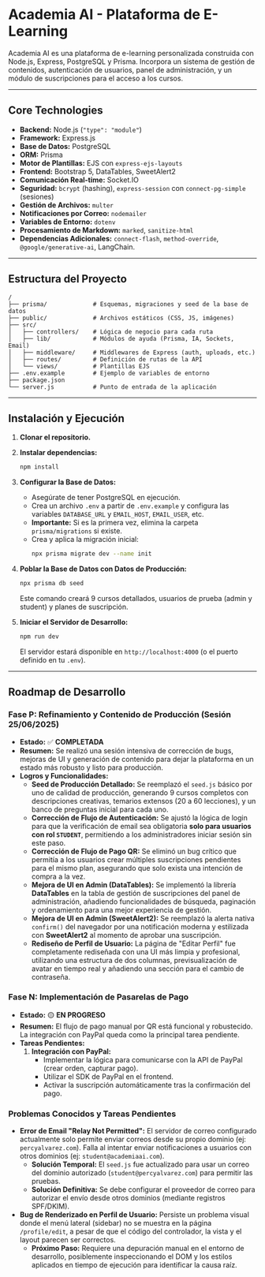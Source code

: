 # Academia AI - Plataforma de E-Learning

Academia AI es una plataforma de e-learning personalizada construida con Node.js, Express, PostgreSQL y Prisma. Incorpora un sistema de gestión de contenidos, autenticación de usuarios, panel de administración, y un módulo de suscripciones para el acceso a los cursos.

---

## Core Technologies

- **Backend:** Node.js (`"type": "module"`)
- **Framework:** Express.js
- **Base de Datos:** PostgreSQL
- **ORM:** Prisma
- **Motor de Plantillas:** EJS con `express-ejs-layouts`
- **Frontend:** Bootstrap 5, DataTables, SweetAlert2
- **Comunicación Real-time:** Socket.IO
- **Seguridad:** `bcrypt` (hashing), `express-session` con `connect-pg-simple` (sesiones)
- **Gestión de Archivos:** `multer`
- **Notificaciones por Correo:** `nodemailer`
- **Variables de Entorno:** `dotenv`
- **Procesamiento de Markdown:** `marked`, `sanitize-html`
- **Dependencias Adicionales:** `connect-flash`, `method-override`, `@google/generative-ai`, LangChain.

---

## Estructura del Proyecto

```
/
├── prisma/             # Esquemas, migraciones y seed de la base de datos
├── public/             # Archivos estáticos (CSS, JS, imágenes)
├── src/
│   ├── controllers/    # Lógica de negocio para cada ruta
│   ├── lib/            # Módulos de ayuda (Prisma, IA, Sockets, Email)
│   ├── middleware/     # Middlewares de Express (auth, uploads, etc.)
│   ├── routes/         # Definición de rutas de la API
│   └── views/          # Plantillas EJS
├── .env.example        # Ejemplo de variables de entorno
├── package.json
└── server.js           # Punto de entrada de la aplicación
```

---

## Instalación y Ejecución

1.  **Clonar el repositorio.**
2.  **Instalar dependencias:**
    ```bash
    npm install
    ```
3.  **Configurar la Base de Datos:**
    -   Asegúrate de tener PostgreSQL en ejecución.
    -   Crea un archivo `.env` a partir de `.env.example` y configura las variables `DATABASE_URL` y `EMAIL_HOST`, `EMAIL_USER`, etc.
    -   **Importante:** Si es la primera vez, elimina la carpeta `prisma/migrations` si existe.
    -   Crea y aplica la migración inicial:
        ```bash
        npx prisma migrate dev --name init
        ```
4.  **Poblar la Base de Datos con Datos de Producción:**
    ```bash
    npx prisma db seed
    ```
    Este comando creará 9 cursos detallados, usuarios de prueba (admin y student) y planes de suscripción.

5.  **Iniciar el Servidor de Desarrollo:**
    ```bash
    npm run dev
    ```
    El servidor estará disponible en `http://localhost:4000` (o el puerto definido en tu `.env`).

---

## Roadmap de Desarrollo

### Fase P: Refinamiento y Contenido de Producción (Sesión 25/06/2025)
- **Estado:** ✅ **COMPLETADA**
- **Resumen:** Se realizó una sesión intensiva de corrección de bugs, mejoras de UI y generación de contenido para dejar la plataforma en un estado más robusto y listo para producción.
- **Logros y Funcionalidades:**
    -   **Seed de Producción Detallado:** Se reemplazó el `seed.js` básico por uno de calidad de producción, generando 9 cursos completos con descripciones creativas, temarios extensos (20 a 60 lecciones), y un banco de preguntas inicial para cada uno.
    -   **Corrección de Flujo de Autenticación:** Se ajustó la lógica de login para que la verificación de email sea obligatoria **solo para usuarios con rol `STUDENT`**, permitiendo a los administradores iniciar sesión sin este paso.
    -   **Corrección de Flujo de Pago QR:** Se eliminó un bug crítico que permitía a los usuarios crear múltiples suscripciones pendientes para el mismo plan, asegurando que solo exista una intención de compra a la vez.
    -   **Mejora de UI en Admin (DataTables):** Se implementó la librería **DataTables** en la tabla de gestión de suscripciones del panel de administración, añadiendo funcionalidades de búsqueda, paginación y ordenamiento para una mejor experiencia de gestión.
    -   **Mejora de UI en Admin (SweetAlert2):** Se reemplazó la alerta nativa `confirm()` del navegador por una notificación moderna y estilizada con **SweetAlert2** al momento de aprobar una suscripción.
    -   **Rediseño de Perfil de Usuario:** La página de "Editar Perfil" fue completamente rediseñada con una UI más limpia y profesional, utilizando una estructura de dos columnas, previsualización de avatar en tiempo real y añadiendo una sección para el cambio de contraseña.

### Fase N: Implementación de Pasarelas de Pago
- **Estado:** 🟡 **EN PROGRESO**
- **Resumen:** El flujo de pago manual por QR está funcional y robustecido. La integración con PayPal queda como la principal tarea pendiente.
- **Tareas Pendientes:**
    1.  **Integración con PayPal:**
        -   Implementar la lógica para comunicarse con la API de PayPal (crear orden, capturar pago).
        -   Utilizar el SDK de PayPal en el frontend.
        -   Activar la suscripción automáticamente tras la confirmación del pago.

### Problemas Conocidos y Tareas Pendientes
-   **Error de Email "Relay Not Permitted":** El servidor de correo configurado actualmente solo permite enviar correos desde su propio dominio (ej: `percyalvarez.com`). Falla al intentar enviar notificaciones a usuarios con otros dominios (ej: `student@academiaai.com`).
    -   **Solución Temporal:** El `seed.js` fue actualizado para usar un correo del dominio autorizado (`student@percyalvarez.com`) para permitir las pruebas.
    -   **Solución Definitiva:** Se debe configurar el proveedor de correo para autorizar el envío desde otros dominios (mediante registros SPF/DKIM).
-   **Bug de Renderizado en Perfil de Usuario:** Persiste un problema visual donde el menú lateral (sidebar) no se muestra en la página `/profile/edit`, a pesar de que el código del controlador, la vista y el layout parecen ser correctos.
    -   **Próximo Paso:** Requiere una depuración manual en el entorno de desarrollo, posiblemente inspeccionando el DOM y los estilos aplicados en tiempo de ejecución para identificar la causa raíz.
